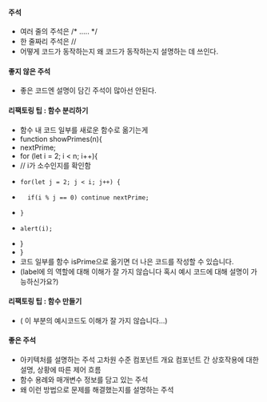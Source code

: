 #### 주석
  * 여러 줄의 주석은 /* ..... */
  * 한 줄짜리 주석은 // 
  * 어떻게 코드가 동작하는지 왜 코드가 동작하는지 설명하는 데 쓰인다.

#### 좋지 않은 주석
  * 좋은 코드엔 설명이 담긴 주석이 많아선 안된다.

#### 리팩토링 팁 : 함수 분리하기
  * 함수 내 코드 일부를 새로운 함수로 옮기는게 
  * function showPrimes(n){
  *   nextPrime;
  *   for (let i = 2; i < n; i++){
  *   // i가 소수인지를 확인함
  *     for(let j = 2; j < i; j++) {
  *       if(i % j == 0) continue nextPrime;
  *     }
  *     alert(i);
  *    }
  *   }
  * 코드 일부를 함수 isPrime으로 옮기면 더 나은 코드를 작성할 수 있습니다.
  * (label에 의 역할에 대해 이해가 잘 가지 않습니다 혹시 예시 코드에 대해 설명이 가능하신가요?)

#### 리팩토링 팁 : 함수 만들기
  * ( 이 부분의 예시코드도 이해가 잘 가지 않습니다...)

#### 좋은 주석
  * 아키텍처를 설명하는 주석 고차원 수준 컴포넌트 개요 컴포넌트 간 상호작용에 대한 설명, 상황에 따른 제어 흐름
  * 함수 용례와 매개변수 정보를 담고 있는 주석 
  * 왜 이런 방법으로 문제를 해결했는지를 설명하는 주석
